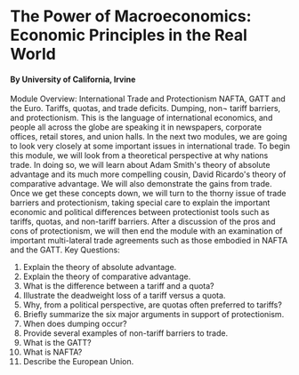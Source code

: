 # The Power of Macroeconomics: Economic Principles in the Real World
#### By University of California, Irvine


Module Overview: International Trade and Protectionism
NAFTA, GATT and the Euro. Tariffs, quotas, and trade deficits. Dumping, non¬ tariff barriers, and protectionism. This is the language of international economics, and people all across the globe are speaking it in newspapers, corporate offices, retail stores, and union halls.
In the next two modules, we are going to look very closely at some important issues in international trade. To begin this module, we will look from a theoretical perspective at why nations trade. In doing so, we will learn about Adam Smith's theory of absolute advantage and its much more compelling cousin, David Ricardo's theory of comparative advantage. We will also demonstrate the gains from trade.
Once we get these concepts down, we will turn to the thorny issue of trade barriers and protectionism, taking special care to explain the important economic and political differences between protectionist tools such as tariffs, quotas, and non-tariff barriers. After a discussion of the pros and cons of protectionism, we will then end the module with an examination of important multi-lateral trade agreements such as those embodied in NAFTA and the GATT.
Key Questions:
1.	Explain the theory of absolute advantage.
2.	Explain the theory of comparative advantage.
3.	What is the difference between a tariff and a quota?
4.	Illustrate the deadweight loss of a tariff versus a quota.  
5.	Why, from a political perspective, are quotas often preferred to tariffs?
6.	Briefly summarize the six major arguments in support of protectionism.
7.	When does dumping occur?
8.	Provide several examples of non-tariff barriers to trade.
9.	What is the GATT?
10.	What is NAFTA?
11.	Describe the European Union.

